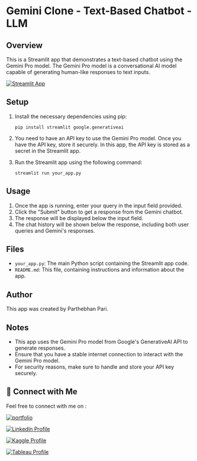 # **Gemini Clone - Text-Based Chatbot - LLM**

## Overview

This is a Streamlit app that demonstrates a text-based chatbot using the Gemini Pro model. The Gemini Pro model is a conversational AI model capable of generating human-like responses to text inputs.

[![Streamlit App](https://img.shields.io/badge/Streamlit_App_-Gemini_clone-ff69b4.svg?style=for-the-badge&logo=Streamlit)](https://llm-gemini-clone-text-based-chatbot-4pgsysedzxs9juymjkzrxa.streamlit.app/)


## Setup

1. Install the necessary dependencies using pip:
    ```
    pip install streamlit google.generativeai
    ```

2. You need to have an API key to use the Gemini Pro model. Once you have the API key, store it securely. In this app, the API key is stored as a secret in the Streamlit app.

3. Run the Streamlit app using the following command:
    ```
    streamlit run your_app.py
    ```

## Usage

1. Once the app is running, enter your query in the input field provided.
2. Click the "Submit" button to get a response from the Gemini chatbot.
3. The response will be displayed below the input field.
4. The chat history will be shown below the response, including both user queries and Gemini's responses.

## Files

- `your_app.py`: The main Python script containing the Streamlit app code.
- `README.md`: This file, containing instructions and information about the app.

## Author

This app was created by Parthebhan Pari.

## Notes

- This app uses the Gemini Pro model from Google's GenerativeAI API to generate responses.
- Ensure that you have a stable internet connection to interact with the Gemini Pro model.
- For security reasons, make sure to handle and store your API key securely.


## **🔗 Connect with Me**

Feel free to connect with me on :

[![portfolio](https://img.shields.io/badge/my_portfolio-000?style=for-the-badge&logo=ko-fi&logoColor=white)](https://parthebhan143.wixsite.com/datainsights)

[![LinkedIn Profile](https://img.shields.io/badge/LinkedIn_Profile-000?style=for-the-badge&logo=linkedin&logoColor=white)](https://www.linkedin.com/in/parthebhan)

[![Kaggle Profile](https://img.shields.io/badge/Kaggle_Profile-000?style=for-the-badge&logo=kaggle&logoColor=white)](https://www.kaggle.com/parthebhan)

[![Tableau Profile](https://img.shields.io/badge/Tableau_Profile-000?style=for-the-badge&logo=tableau&logoColor=white)](https://public.tableau.com/app/profile/parthebhan.pari/vizzes)


